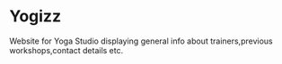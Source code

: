 # Yogizz
Website for Yoga Studio displaying general info about trainers,previous workshops,contact details etc.
